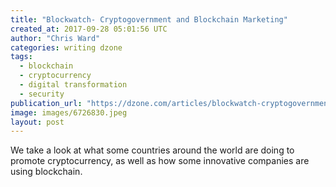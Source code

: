 ```yaml
---
title: "Blockwatch- Cryptogovernment and Blockchain Marketing"
created_at: 2017-09-28 05:01:56 UTC
author: "Chris Ward"
categories: writing dzone
tags:
  - blockchain
  - cryptocurrency
  - digital transformation
  - security
publication_url: "https://dzone.com/articles/blockwatch-cryptogovernment-and-blockchain-marketi"
image: images/6726830.jpeg
layout: post
---
```

We take a look at what some countries around the world are doing to promote cryptocurrency, as well as how some innovative companies are using blockchain.

